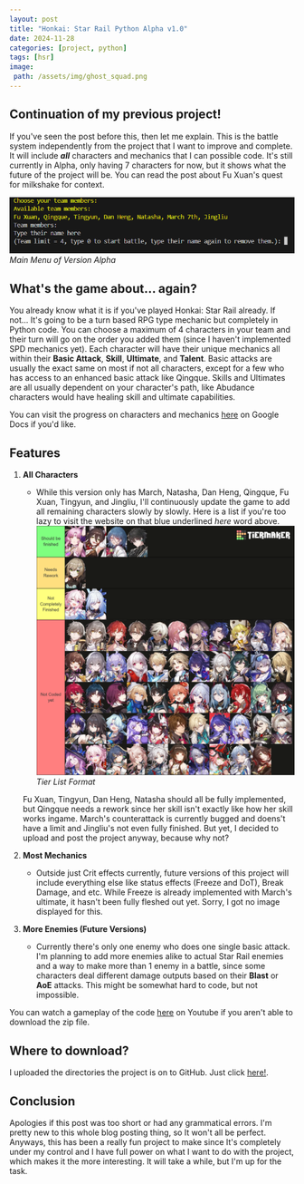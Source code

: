 ```yaml
---
layout: post
title: "Honkai: Star Rail Python Alpha v1.0"
date: 2024-11-28
categories: [project, python]
tags: [hsr]
image:
 path: /assets/img/ghost_squad.png
---
```

## Continuation of my previous project!
If you've seen the post before this, then let me explain. This is the battle system independently from the project that I want to improve and complete. It will include ***all*** characters and mechanics that I can possible code. It's still currently in Alpha, only having 7 characters for now, but it shows what the future of the project will be. You can read the post about Fu Xuan's quest for milkshake for context.

![gane](/assets/img/game2.PNG)
*Main Menu of Version Alpha*

## What's the game about... again?
You already know what it is if you've played Honkai: Star Rail already. If not... It's going to be a turn based RPG type mechanic but completely in Python code. You can choose a maximum of 4 characters in your team and their turn will go on the order you added them (since I haven't implemented SPD mechanics yet). Each character will have their unique mechanics all within their **Basic Attack**, **Skill**, **Ultimate**, and **Talent**. Basic attacks are usually the exact same on most if not all characters, except for a few who has access to an enhanced basic attack like Qingque. Skills and Ultimates are all usually dependent on your character's path, like Abudance characters would have healing skill and ultimate capabilities.

You can visit the progress on characters and mechanics [here](https://docs.google.com/document/d/1PjmQjUh_pAk3HISZnoYRalzw-T1S8gF3gAQ2WJL9wwo/edit?tab=t.0) on Google Docs if you'd like.

## Features

1. **All Characters**
    - While this version only has March, Natasha, Dan Heng, Qingque, Fu Xuan, Tingyun, and Jingliu, I'll continuously update the game to add all remaining characters slowly by slowly. Here is a list if you're too lazy to visit the website on that blue underlined *here* word above.
    ![TIER](/assets/img/tier.png)
    *Tier List Format*

    Fu Xuan, Tingyun, Dan Heng, Natasha should all be fully implemented, but Qingque needs a rework since her skill isn't exactly like how her skill works ingame. March's counterattack is currently bugged and doens't have a limit and Jingliu's not even fully finished. But yet, I decided to upload and post the project anyway, because why not?

2. **Most Mechanics**
    - Outside just Crit effects currently, future versions of this project will include everything else like status effects (Freeze and DoT), Break Damage, and etc. While Freeze is already implemented with March's ultimate, it hasn't been fully fleshed out yet. Sorry, I got no image displayed for this.

3. **More Enemies (Future Versions)**
    - Currently there's only one enemy who does one single basic attack. I'm planning to add more enemies alike to actual Star Rail enemies and a way to make more than 1 enemy in a battle, since some characters deal different damage outputs based on their **Blast** or **AoE** attacks. This might be somewhat hard to code, but not impossible.

You can watch a gameplay of the code [here](https://www.youtube.com/watch?v=vm7DVXjADm8&feature=youtu.be) on Youtube if you aren't able to download the zip file.

## Where to download?
I uploaded the directories the project is on to GitHub. Just click [here!](https://github.com/Idkwhat77/HSR-Python). 

## Conclusion
Apologies if this post was too short or had any grammatical errors. I'm pretty new to this whole blog posting thing, so It won't all be perfect. Anyways, this has been a really fun project to make since It's completely under my control and I have full power on what I want to do with the project, which makes it the more interesting. It will take a while, but I'm up for the task.